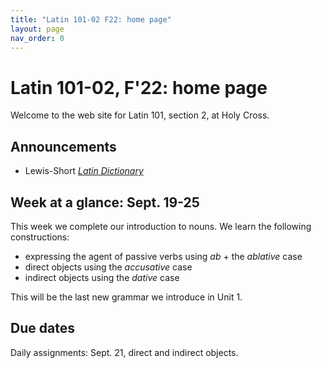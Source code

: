 ```yaml
---
title: "Latin 101-02 F22: home page"
layout: page
nav_order: 0
---
```



# Latin 101-02, F'22: home page

Welcome to the web site for Latin 101, section 2, at Holy Cross.

## Announcements

- Lewis-Short *[Latin Dictionary](http://folio2.furman.edu/lewis-short/index.html)*





## Week at a glance: Sept. 19-25

This week we complete our introduction to nouns.  We learn the following constructions:

- expressing the agent of passive verbs using *ab* + the *ablative* case
- direct objects using the *accusative* case
- indirect objects using the *dative* case

This will be the last new grammar we introduce in Unit 1.

## Due dates

Daily assignments: Sept. 21, direct and indirect objects.
